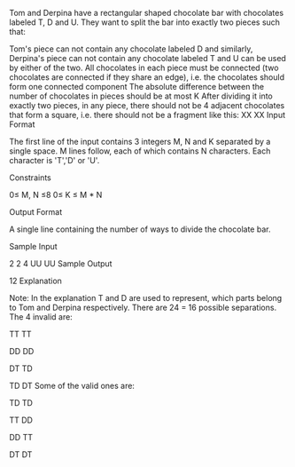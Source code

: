 Tom and Derpina have a rectangular shaped chocolate bar with chocolates labeled T, D and U. They want to split the bar into exactly two pieces such that:

Tom's piece can not contain any chocolate labeled D and similarly, Derpina's piece can not contain any chocolate labeled T and U can be used by either of the two.
All chocolates in each piece must be connected (two chocolates are connected if they share an edge), i.e. the chocolates should form one connected component
The absolute difference between the number of chocolates in pieces should be at most K
After dividing it into exactly two pieces, in any piece, there should not be 4 adjacent chocolates that form a square, i.e. there should not be a fragment like this:
XX
XX
Input Format

The first line of the input contains 3 integers M, N and K separated by a single space.
M lines follow, each of which contains N characters. Each character is 'T','D' or 'U'.

Constraints

0≤ M, N ≤8
0≤ K ≤ M * N

Output Format

A single line containing the number of ways to divide the chocolate bar.

Sample Input

2 2 4
UU
UU
Sample Output

12
Explanation

Note: In the explanation T and D are used to represent, which parts belong to Tom and Derpina respectively. There are 24 = 16 possible separations. The 4 invalid are:

TT
TT

DD
DD

DT
TD

TD
DT
Some of the valid ones are:

TD
TD

TT
DD

DD
TT

DT
DT
